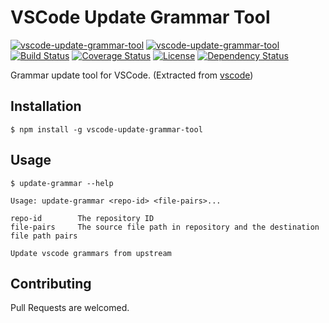 # VSCode Update Grammar Tool

[![vscode-update-grammar-tool](http://img.shields.io/npm/v/vscode-update-grammar-tool.svg)](https://www.npmjs.org/package/vscode-update-grammar-tool)
[![vscode-update-grammar-tool](http://img.shields.io/npm/dm/vscode-update-grammar-tool.svg)](https://www.npmjs.org/package/vscode-update-grammar-tool)
[![Build Status](https://travis-ci.org/XadillaX/vscode-update-grammar-tool.svg?branch=master)](https://travis-ci.org/XadillaX/vscode-update-grammar-tool)
[![Coverage Status](https://img.shields.io/coveralls/XadillaX/vscode-update-grammar-tool/master.svg)](https://coveralls.io/r/XadillaX/vscode-update-grammar-tool?branch=master)
[![License](https://img.shields.io/npm/l/vscode-update-grammar-tool.svg?style=flat)](https://www.npmjs.org/package/vscode-update-grammar-tool)
[![Dependency Status](https://david-dm.org/XadillaX/vscode-update-grammar-tool.svg)](https://david-dm.org/XadillaX/vscode-update-grammar-tool)

Grammar update tool for VSCode. (Extracted from [vscode](https://github.com/microsoft/vscode/blob/1.37.1/build/npm/update-grammar.js))

## Installation

```
$ npm install -g vscode-update-grammar-tool
```

## Usage

```
$ update-grammar --help

Usage: update-grammar <repo-id> <file-pairs>...

repo-id        The repository ID
file-pairs     The source file path in repository and the destination file path pairs

Update vscode grammars from upstream
```

## Contributing

Pull Requests are welcomed.